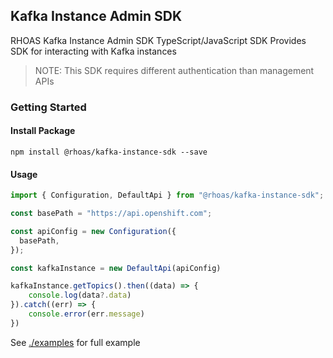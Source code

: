 ## Kafka Instance Admin SDK

RHOAS Kafka Instance Admin SDK TypeScript/JavaScript SDK
Provides SDK for interacting with Kafka instances 

> NOTE: This SDK requires different authentication than management APIs

### Getting Started

#### Install Package

```
npm install @rhoas/kafka-instance-sdk --save
```

#### Usage

```ts
import { Configuration, DefaultApi } from "@rhoas/kafka-instance-sdk";

const basePath = "https://api.openshift.com";

const apiConfig = new Configuration({
  basePath,
});

const kafkaInstance = new DefaultApi(apiConfig)

kafkaInstance.getTopics().then((data) => {
    console.log(data?.data)
}).catch((err) => {
    console.error(err.message)
})
```

See [./examples](https://github.com/redhat-developer/app-services-sdk-js/tree/main/examples) for full example

